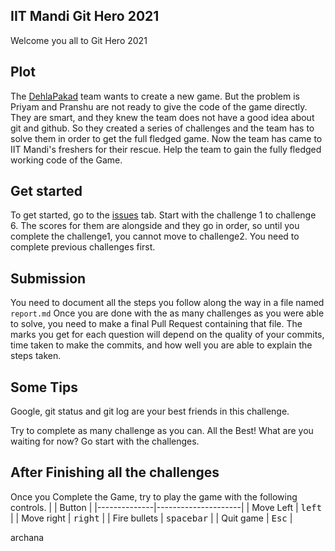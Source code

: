 ## IIT Mandi Git Hero 2021
Welcome you all to Git Hero 2021

## Plot
The [DehlaPakad](https://dehlapakad.com) team wants to create a new game. But the problem is Priyam and Pranshu are not ready to give the code of the game directly. They are smart, and they knew the team does not have a good idea about git and github. So they created a series of challenges and the team has to solve them in order to get the full fledged game. Now the team has came to IIT Mandi's freshers for their rescue. Help the team to gain the fully fledged working code of the Game.

## Get started
To get started, go to the [issues](https://github.com/KamandPrompt/git_hero_2021/issues) tab. Start with the challenge 1 to challenge 6. The scores for them are alongside and they go in order, so until you complete the challenge1, you cannot move to challenge2. You need to complete previous challenges first.

## Submission
You need to document all the steps you follow along the way in a file named `report.md`
Once you are done with the as many challenges as you were able to solve, you need to make a final Pull Request containing that file. 
The marks you get for each question will depend on the quality of your commits, time taken to make the commits, and how well you are able to explain the steps taken.

## Some Tips
Google, git status and git log are your best friends in this challenge.

Try to complete as many challenge as you can. All the Best! What are you waiting for now? Go start with the challenges.


## After Finishing all the challenges
Once you Complete the Game, try to play the game with the following controls.
|              | Button              |
|--------------|---------------------|
| Move Left    | <kbd>left</kbd>     |
| Move right   | <kbd>right</kbd>    |
| Fire bullets | <kbd>spacebar</kbd> |
| Quit game    | <kbd>Esc</kbd>      |

archana